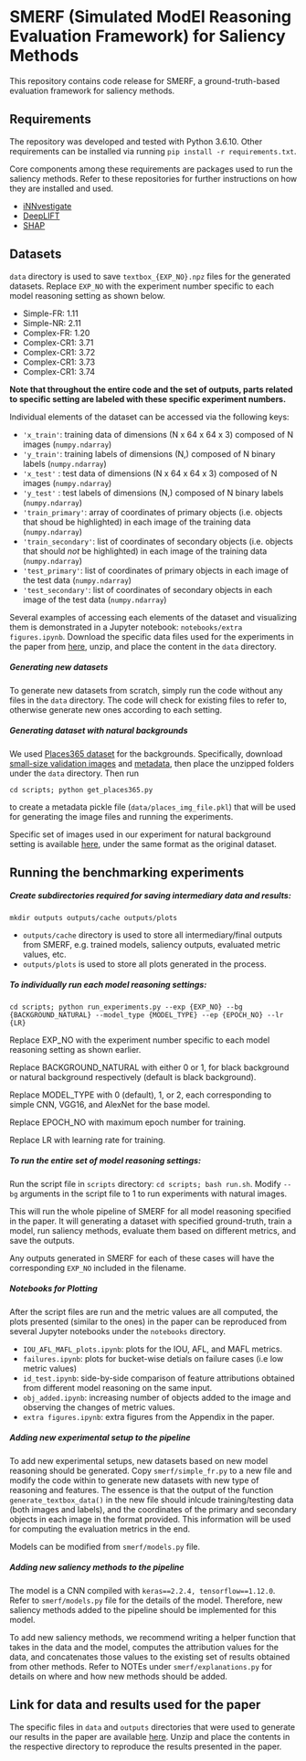 # SMERF (**S**imulated **M**od**E**l **R**easoning Evaluation **F**ramework) for Saliency Methods

This repository contains code release for SMERF, a ground-truth-based evaluation framework for saliency methods.

## Requirements

The repository was developed and tested with Python 3.6.10. Other requirements can be installed via running ```pip install -r requirements.txt```. 

Core components among these requirements are packages used to run the saliency methods. Refer to these repositories for further instructions on how they are installed and used. 
* [iNNvestigate](https://github.com/albermax/innvestigate)
* [DeepLIFT](https://github.com/kundajelab/deeplift)
* [SHAP](https://github.com/slundberg/shap)

## Datasets

`data` directory is used to save `textbox_{EXP_NO}.npz` files for the generated datasets. Replace `EXP_NO` with the experiment number specific to each model reasoning setting as shown below. 

- Simple-FR: 1.11
- Simple-NR: 2.11
- Complex-FR: 1.20
- Complex-CR1: 3.71
- Complex-CR1: 3.72
- Complex-CR1: 3.73
- Complex-CR1: 3.74

**Note that throughout the entire code and the set of outputs, parts related to specific setting are labeled with these specific experiment numbers.**

Individual elements of the dataset can be accessed via the following keys:

- `'x_train'`: training data of dimensions (N x 64 x 64 x 3) composed of  N images (`numpy.ndarray`)
- `'y_train'`: training labels of dimensions (N,) composed of N binary labels (`numpy.ndarray`)
- `'x_test'` : test data of dimensions (N x 64 x 64 x 3) composed of N images (`numpy.ndarray`)
- `'y_test'` : test labels of dimensions (N,) composed of N binary labels (`numpy.ndarray`)
- `'train_primary'`: array of coordinates of primary objects (i.e. objects that shoud be highlighted) in each image of the training data (`numpy.ndarray`) 
- `'train_secondary'`: list of coordinates of secondary objects (i.e. objects that should *not* be highlighted) in each image of the training data (`numpy.ndarray`)
- `'test_primary'`: list of coordinates of primary objects in each image of the test data (`numpy.ndarray`)
- `'test_secondary'`: list of coordinates of secondary objects in each image of the test data (`numpy.ndarray`)

Several examples of accessing each elements of the dataset and visualizing them is demonstrated in a Jupyter notebook: `notebooks/extra figures.ipynb`. Download the specific data files used for the experiments in the paper from [here](https://drive.google.com/file/d/1ShdZDTPM1r7dVVuXUI3TushLArSHzDbl/view?usp=sharing), unzip, and place the content in the `data` directory.

##### Generating new datasets

To generate new datasets from scratch, simply run the code without any files in the ```data``` directory. The code will check for existing files to refer to, otherwise generate new ones according to each setting. 

##### Generating dataset with natural backgrounds

We used [Places365 dataset](http://places2.csail.mit.edu/download.html) for the backgrounds. Specifically, download [small-size validation images](http://data.csail.mit.edu/places/places365/val_256.tar) and [metadata](http://data.csail.mit.edu/places/places365/filelist_places365-standard.tar), then place the unzipped folders under the ```data``` directory. Then run 

```cd scripts; python get_places365.py```

to create a metadata pickle file (`data/places_img_file.pkl`) that will be used for generating the image files and running the experiments.

Specific set of images used in our experiment for natural background setting is available [here](https://drive.google.com/file/d/1vppHFKI-4QCrbn_xJRiPTRFgRP2siYWu/view?usp=sharing), under the same format as the original dataset.

## Running the benchmarking experiments

##### Create subdirectories required for saving intermediary data and results:

```mkdir outputs outputs/cache outputs/plots```

- `outputs/cache` directory is used to store all intermediary/final outputs from SMERF, e.g. trained models, saliency outputs, evaluated metric values, etc.
- `outputs/plots` is used to store all plots generated in the process. 

##### To individually run each model reasoning settings:

```cd scripts; python run_experiments.py --exp {EXP_NO} --bg {BACKGROUND_NATURAL} --model_type {MODEL_TYPE} --ep {EPOCH_NO} --lr {LR}```

Replace EXP_NO with the experiment number specific to each model reasoning setting as shown earlier. 

Replace BACKGROUND_NATURAL with either 0 or 1, for black background or natural background respectively (default is black background).

Replace MODEL_TYPE with 0 (default), 1, or 2, each corresponding to simple CNN, VGG16, and AlexNet for the base model.

Replace EPOCH_NO with maximum epoch number for training.

Replace LR with learning rate for training.

##### To run the entire set of model reasoning settings:

Run the script file in `scripts` directory: `cd scripts; bash run.sh`.
Modify `--bg` arguments in the script file to 1 to run experiments with natural images.

This will run the whole pipeline of SMERF for all model reasoning specified in the paper. It will generating a dataset with specified ground-truth, train a model, run saliency methods, evaluate them based on different metrics, and save the outputs. 

Any outputs generated in SMERF for each of these cases will have the corresponding `EXP_NO` included in the filename.

##### Notebooks for Plotting 

After the script files are run and the metric values are all computed, the plots presented (similar to the ones) in the paper can be reproduced from several Jupyter notebooks under the `notebooks` directory.

- `IOU_AFL_MAFL_plots.ipynb`: plots for the IOU, AFL, and MAFL metrics.
- `failures.ipynb`: plots for bucket-wise detials on failure cases (i.e low metric values)
- `id_test.ipynb`: side-by-side comparison of feature attributions obtained from different model reasoning on the same input.
- `obj_added.ipynb`: increasing number of objects added to the image and observing the changes of metric values.
- `extra figures.ipynb`: extra figures from the Appendix in the paper.

##### Adding new experimental setup to the pipeline

To add new experimental setups, new datasets based on new model reasoning should be generated. Copy `smerf/simple_fr.py` to a new file and modify the code within to generate new datasets with new type of reasoning and features. The essence is that the output of the function `generate_textbox_data()` in the new file should inlcude training/testing data (both images and labels), and the coordinates of the primary and secondary objects in each image in the format provided. This information will be used for computing the evaluation metrics in the end. 

Models can be modified from `smerf/models.py` file. 

##### Adding new saliency methods to the pipeline

The model is a CNN compiled with `keras==2.2.4, tensorflow==1.12.0`. Refer to `smerf/models.py` file for the details of the model. Therefore, new saliency methods added to the pipeline should be implemented for this model.

To add new saliency methods, we recommend writing a helper function that takes in the data and the model, computes the attribution values for the data, and concatenates those values to the existing set of results obtained from other methods. Refer to NOTEs under `smerf/explanations.py` for details on where and how new methods should be added. 

## Link for data and results used for the paper

The specific files in `data` and `outputs` directories that were used to generate our results in the paper are available [here](https://drive.google.com/drive/folders/1E__OIsOqhV6wSkuRORLeaeFQhVZhohKP?usp=sharing). Unzip and place the contents in the respective directory to reproduce the results presented in the paper.
